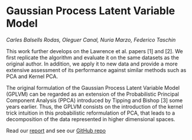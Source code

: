 # Gaussian Process Latent Variable Model
*Carles Balsells Rodas, Oleguer Canal, Nuria Marzo, Federico Taschin*

This work further develops on the Lawrence et al. papers [1] and [2]. We first replicate the algorithm and evaluate it on the same datasets as the original author. In addition, we apply it to new data and provide a more extensive assessment of its performance against similar methods such as PCA and Kernel PCA.

The original formulation of the Gaussian Process Latent Variable Model (GPLVM) can be regarded as an extension of the Probabilistic Principal Component Analysis (PPCA) introduced by Tipping and Bishop [3] some years earlier. Thus, the GPLVM consists on the introduction of the kernel trick intuition in this probabilistic reformulation of PCA, that leads to a decomposition of the data represented in higher dimensional spaces.

Read our [report](report.pdf) and see our [GitHub repo](https://github.com/OleguerCanal/GPLVM)
